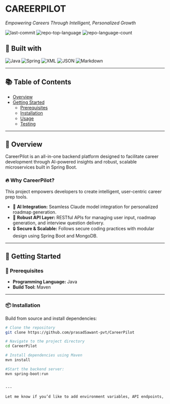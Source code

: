 # CAREERPILOT

*Empowering Careers Through Intelligent, Personalized Growth*

![last-commit](https://img.shields.io/github/last-commit/prasadSawant-pvt/CareerPilot?style=flat&logo=git&logoColor=white&color=0080ff)
![repo-top-language](https://img.shields.io/github/languages/top/prasadSawant-pvt/CareerPilot?style=flat&color=0080ff)
![repo-language-count](https://img.shields.io/github/languages/count/prasadSawant-pvt/CareerPilot?style=flat&color=0080ff)

## 🚀 Built with

![Java](https://img.shields.io/badge/Java-007396.svg?style=flat&logo=Java&logoColor=white)
![Spring](https://img.shields.io/badge/Spring-000000.svg?style=flat&logo=Spring&logoColor=white)
![XML](https://img.shields.io/badge/XML-005FAD.svg?style=flat&logo=XML&logoColor=white)
![JSON](https://img.shields.io/badge/JSON-000000.svg?style=flat&logo=JSON&logoColor=white)
![Markdown](https://img.shields.io/badge/Markdown-000000.svg?style=flat&logo=Markdown&logoColor=white)

---

## 📚 Table of Contents

- [Overview](#overview)
- [Getting Started](#getting-started)
  - [Prerequisites](#prerequisites)
  - [Installation](#installation)
  - [Usage](#usage)
  - [Testing](#testing)

---

## 🧩 Overview

CareerPilot is an all-in-one backend platform designed to facilitate career development through AI-powered insights and robust, scalable microservices built in Spring Boot.

### 🔥 Why CareerPilot?

This project empowers developers to create intelligent, user-centric career prep tools.

- 🤖 **AI Integration:** Seamless Claude model integration for personalized roadmap generation.
- 🔗 **Robust API Layer:** RESTful APIs for managing user input, roadmap generation, and interview question delivery.
- 🔒 **Secure & Scalable:** Follows secure coding practices with modular design using Spring Boot and MongoDB.

---

## 🚀 Getting Started

### 🔧 Prerequisites

- **Programming Language:** Java  
- **Build Tool:** Maven

---

### 📦 Installation

Build from source and install dependencies:

```sh
# Clone the repository
git clone https://github.com/prasadSawant-pvt/CareerPilot

# Navigate to the project directory
cd CareerPilot

# Install dependencies using Maven
mvn install

#Start the backend server:
mvn spring-boot:run


---

Let me know if you’d like to add environment variables, API endpoints, or architecture diagrams.
